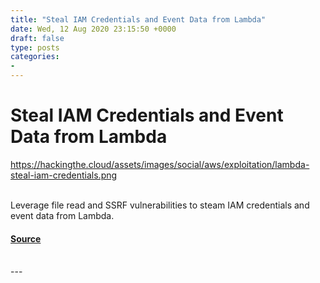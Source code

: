 ```yaml
---
title: "Steal IAM Credentials and Event Data from Lambda"
date: Wed, 12 Aug 2020 23:15:50 +0000
draft: false
type: posts
categories: 
- 
---
```

# Steal IAM Credentials and Event Data from Lambda
https://hackingthe.cloud/assets/images/social/aws/exploitation/lambda-steal-iam-credentials.png
<br/>

<br/>
Leverage file read and SSRF vulnerabilities to steam IAM credentials and event data from Lambda.

#### [Source](https://hackingthe.cloud/aws/exploitation/lambda-steal-iam-credentials/)

<br/>
---
